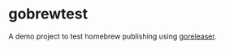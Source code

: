 # gobrewtest

A demo project to test homebrew publishing using
[goreleaser](https://github.com/goreleaser/goreleaser).
